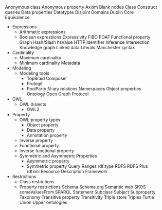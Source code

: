 Anonymous class
Anonymous property
Axiom
Blank nodes
Class
Construct queries
Data properties
Datatypes
Disjoint
Domains
Dublin Core
Equivalence
* Expressions
	* Arithmetic expressions
	* Boolean expressions
Expressivity
FIBO
FOAF
Functional property
Graph
Hash/Slash
hsValue
HTTP
Identifier
Inference
Intersection
Knowledge graph
Linked data
Literals
Manchester syntax
* Cardinality
	* Maximum cardinality
	* Minimum cardinality
Metadata
* Modeling
	* Modeling tools
		* TopBraid Composer
		* Protegé
		* PoolParty
N-ary relations
Namespaces
Object properties
Ontology
Open Graph Protocol
* OWL
	* OWL dialects
		* OWL2
* Property
	* OWL property types
		* Object property
		* Data property
		* Annotation property
	* Inverse property
	* Functional property
	* Inverse functional property
	* Symmetric and Asymmetric Properties
		* Asymmetric property
		* Symmetric property
Query
Ranges
rdf:type
RDFS
RDFS Plus
rdfxml
Resource Description Framework
* Restrictions
	* Class restrictions
	* Property restrictions
Schema
Schema.org
Semantic web
SKOS
someValuesFrom
SPARQL
Statement
Subclass
Subject
Subproperty
Taxonomy
Transitive property
Transitivity
Triple store
Triples
Turtle
Union
Upper ontologies
